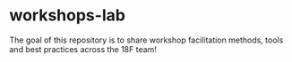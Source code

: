 # workshops-lab
The goal of this repository is to share workshop facilitation methods, tools and best practices across the 18F team!
